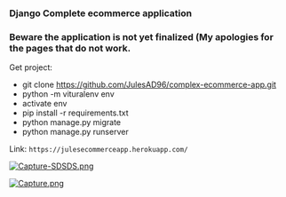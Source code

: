 ### Django Complete ecommerce application

### Beware the application is not yet finalized (My apologies for the pages that do not work.

Get project: 

   - git clone https://github.com/JulesAD96/complex-ecommerce-app.git
   - python -m vituralenv env
   - activate env
   - pip install -r requirements.txt
   - python manage.py migrate
   - python manage.py runserver

Link: `https://julesecommerceapp.herokuapp.com/`

[![Capture-SDSDS.png](https://i.postimg.cc/RVX3KVP0/Capture-SDSDS.png)](https://postimg.cc/KR3vyFhX)


[![Capture.png](https://i.postimg.cc/RVsFqpF6/Capture.png)](https://postimg.cc/kBS9pcWq)


